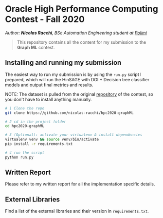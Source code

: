 # Oracle High Performance Computing Contest - Fall 2020

_Author: **Nicolas Racchi**, BSc Automation Engineering student at [Polimi](https://www.polimi.it)_

> This repository contains all the content for my submission to the **Graph ML** contest.

## Installing and running my submission

The easiest way to run my submission is by using the `run.py` script I prepared, which will run the HinSAGE with DGI + Decision tree classifier models and output final metrics and results.

NOTE: The dataset is pulled from the original [repository](https://github.com/AlbertoParravicini/high-performance-graph-analytics-2020/tree/main/track-ml/) of the contest, so you don't have to install anything manually.

```bash
# 1 Clone the repo
git clone https://github.com/nicolas-racchi/hpc2020-graphML

# 2 cd in the project folder
cd hpc2020-graphML

# 3 (Optional): activate your virtualenv & install dependencies
virtualenv venv && source venv/bin/activate
pip install -r requirements.txt

# 4 run the script
python run.py
```

## Written Report

Please refer to my written report for all the implementation specific details.

## External Libraries

Find a list of the external libraries and their version in `requirements.txt`.
